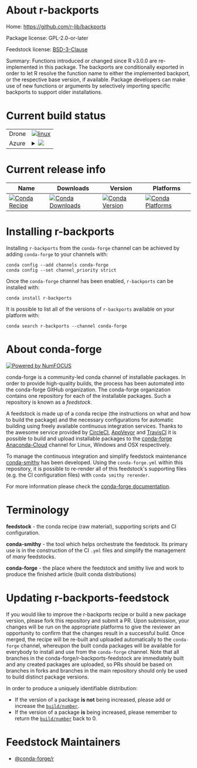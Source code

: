 About r-backports
=================

Home: https://github.com/r-lib/backports

Package license: GPL-2.0-or-later

Feedstock license: [BSD-3-Clause](https://github.com/conda-forge/r-backports-feedstock/blob/master/LICENSE.txt)

Summary:  Functions introduced or changed since R v3.0.0 are re-implemented in this package. The backports are conditionally exported in order to let R resolve the function name to either the implemented backport, or the respective base version, if available. Package developers can make use of new functions or arguments by selectively importing specific backports to support older installations.

Current build status
====================


<table><tr>
    <td>Drone</td>
    <td>
      <a href="https://cloud.drone.io/conda-forge/r-backports-feedstock">
        <img alt="linux" src="https://img.shields.io/drone/build/conda-forge/r-backports-feedstock/master.svg?label=Linux">
      </a>
    </td>
  </tr>
    
  <tr>
    <td>Azure</td>
    <td>
      <details>
        <summary>
          <a href="https://dev.azure.com/conda-forge/feedstock-builds/_build/latest?definitionId=983&branchName=master">
            <img src="https://dev.azure.com/conda-forge/feedstock-builds/_apis/build/status/r-backports-feedstock?branchName=master">
          </a>
        </summary>
        <table>
          <thead><tr><th>Variant</th><th>Status</th></tr></thead>
          <tbody><tr>
              <td>linux_64_r_base4.0</td>
              <td>
                <a href="https://dev.azure.com/conda-forge/feedstock-builds/_build/latest?definitionId=983&branchName=master">
                  <img src="https://dev.azure.com/conda-forge/feedstock-builds/_apis/build/status/r-backports-feedstock?branchName=master&jobName=linux&configuration=linux_64_r_base4.0" alt="variant">
                </a>
              </td>
            </tr><tr>
              <td>linux_64_r_base4.1</td>
              <td>
                <a href="https://dev.azure.com/conda-forge/feedstock-builds/_build/latest?definitionId=983&branchName=master">
                  <img src="https://dev.azure.com/conda-forge/feedstock-builds/_apis/build/status/r-backports-feedstock?branchName=master&jobName=linux&configuration=linux_64_r_base4.1" alt="variant">
                </a>
              </td>
            </tr><tr>
              <td>linux_aarch64_r_base4.0</td>
              <td>
                <a href="https://dev.azure.com/conda-forge/feedstock-builds/_build/latest?definitionId=983&branchName=master">
                  <img src="https://dev.azure.com/conda-forge/feedstock-builds/_apis/build/status/r-backports-feedstock?branchName=master&jobName=linux&configuration=linux_aarch64_r_base4.0" alt="variant">
                </a>
              </td>
            </tr><tr>
              <td>linux_aarch64_r_base4.1</td>
              <td>
                <a href="https://dev.azure.com/conda-forge/feedstock-builds/_build/latest?definitionId=983&branchName=master">
                  <img src="https://dev.azure.com/conda-forge/feedstock-builds/_apis/build/status/r-backports-feedstock?branchName=master&jobName=linux&configuration=linux_aarch64_r_base4.1" alt="variant">
                </a>
              </td>
            </tr><tr>
              <td>linux_ppc64le_r_base4.0</td>
              <td>
                <a href="https://dev.azure.com/conda-forge/feedstock-builds/_build/latest?definitionId=983&branchName=master">
                  <img src="https://dev.azure.com/conda-forge/feedstock-builds/_apis/build/status/r-backports-feedstock?branchName=master&jobName=linux&configuration=linux_ppc64le_r_base4.0" alt="variant">
                </a>
              </td>
            </tr><tr>
              <td>linux_ppc64le_r_base4.1</td>
              <td>
                <a href="https://dev.azure.com/conda-forge/feedstock-builds/_build/latest?definitionId=983&branchName=master">
                  <img src="https://dev.azure.com/conda-forge/feedstock-builds/_apis/build/status/r-backports-feedstock?branchName=master&jobName=linux&configuration=linux_ppc64le_r_base4.1" alt="variant">
                </a>
              </td>
            </tr><tr>
              <td>osx_64_r_base4.0</td>
              <td>
                <a href="https://dev.azure.com/conda-forge/feedstock-builds/_build/latest?definitionId=983&branchName=master">
                  <img src="https://dev.azure.com/conda-forge/feedstock-builds/_apis/build/status/r-backports-feedstock?branchName=master&jobName=osx&configuration=osx_64_r_base4.0" alt="variant">
                </a>
              </td>
            </tr><tr>
              <td>osx_64_r_base4.1</td>
              <td>
                <a href="https://dev.azure.com/conda-forge/feedstock-builds/_build/latest?definitionId=983&branchName=master">
                  <img src="https://dev.azure.com/conda-forge/feedstock-builds/_apis/build/status/r-backports-feedstock?branchName=master&jobName=osx&configuration=osx_64_r_base4.1" alt="variant">
                </a>
              </td>
            </tr><tr>
              <td>osx_arm64_r_base4.0</td>
              <td>
                <a href="https://dev.azure.com/conda-forge/feedstock-builds/_build/latest?definitionId=983&branchName=master">
                  <img src="https://dev.azure.com/conda-forge/feedstock-builds/_apis/build/status/r-backports-feedstock?branchName=master&jobName=osx&configuration=osx_arm64_r_base4.0" alt="variant">
                </a>
              </td>
            </tr><tr>
              <td>osx_arm64_r_base4.1</td>
              <td>
                <a href="https://dev.azure.com/conda-forge/feedstock-builds/_build/latest?definitionId=983&branchName=master">
                  <img src="https://dev.azure.com/conda-forge/feedstock-builds/_apis/build/status/r-backports-feedstock?branchName=master&jobName=osx&configuration=osx_arm64_r_base4.1" alt="variant">
                </a>
              </td>
            </tr><tr>
              <td>win_64_r_base4.0</td>
              <td>
                <a href="https://dev.azure.com/conda-forge/feedstock-builds/_build/latest?definitionId=983&branchName=master">
                  <img src="https://dev.azure.com/conda-forge/feedstock-builds/_apis/build/status/r-backports-feedstock?branchName=master&jobName=win&configuration=win_64_r_base4.0" alt="variant">
                </a>
              </td>
            </tr><tr>
              <td>win_64_r_base4.1</td>
              <td>
                <a href="https://dev.azure.com/conda-forge/feedstock-builds/_build/latest?definitionId=983&branchName=master">
                  <img src="https://dev.azure.com/conda-forge/feedstock-builds/_apis/build/status/r-backports-feedstock?branchName=master&jobName=win&configuration=win_64_r_base4.1" alt="variant">
                </a>
              </td>
            </tr>
          </tbody>
        </table>
      </details>
    </td>
  </tr>
</table>

Current release info
====================

| Name | Downloads | Version | Platforms |
| --- | --- | --- | --- |
| [![Conda Recipe](https://img.shields.io/badge/recipe-r--backports-green.svg)](https://anaconda.org/conda-forge/r-backports) | [![Conda Downloads](https://img.shields.io/conda/dn/conda-forge/r-backports.svg)](https://anaconda.org/conda-forge/r-backports) | [![Conda Version](https://img.shields.io/conda/vn/conda-forge/r-backports.svg)](https://anaconda.org/conda-forge/r-backports) | [![Conda Platforms](https://img.shields.io/conda/pn/conda-forge/r-backports.svg)](https://anaconda.org/conda-forge/r-backports) |

Installing r-backports
======================

Installing `r-backports` from the `conda-forge` channel can be achieved by adding `conda-forge` to your channels with:

```
conda config --add channels conda-forge
conda config --set channel_priority strict
```

Once the `conda-forge` channel has been enabled, `r-backports` can be installed with:

```
conda install r-backports
```

It is possible to list all of the versions of `r-backports` available on your platform with:

```
conda search r-backports --channel conda-forge
```


About conda-forge
=================

[![Powered by NumFOCUS](https://img.shields.io/badge/powered%20by-NumFOCUS-orange.svg?style=flat&colorA=E1523D&colorB=007D8A)](http://numfocus.org)

conda-forge is a community-led conda channel of installable packages.
In order to provide high-quality builds, the process has been automated into the
conda-forge GitHub organization. The conda-forge organization contains one repository
for each of the installable packages. Such a repository is known as a *feedstock*.

A feedstock is made up of a conda recipe (the instructions on what and how to build
the package) and the necessary configurations for automatic building using freely
available continuous integration services. Thanks to the awesome service provided by
[CircleCI](https://circleci.com/), [AppVeyor](https://www.appveyor.com/)
and [TravisCI](https://travis-ci.com/) it is possible to build and upload installable
packages to the [conda-forge](https://anaconda.org/conda-forge)
[Anaconda-Cloud](https://anaconda.org/) channel for Linux, Windows and OSX respectively.

To manage the continuous integration and simplify feedstock maintenance
[conda-smithy](https://github.com/conda-forge/conda-smithy) has been developed.
Using the ``conda-forge.yml`` within this repository, it is possible to re-render all of
this feedstock's supporting files (e.g. the CI configuration files) with ``conda smithy rerender``.

For more information please check the [conda-forge documentation](https://conda-forge.org/docs/).

Terminology
===========

**feedstock** - the conda recipe (raw material), supporting scripts and CI configuration.

**conda-smithy** - the tool which helps orchestrate the feedstock.
                   Its primary use is in the construction of the CI ``.yml`` files
                   and simplify the management of *many* feedstocks.

**conda-forge** - the place where the feedstock and smithy live and work to
                  produce the finished article (built conda distributions)


Updating r-backports-feedstock
==============================

If you would like to improve the r-backports recipe or build a new
package version, please fork this repository and submit a PR. Upon submission,
your changes will be run on the appropriate platforms to give the reviewer an
opportunity to confirm that the changes result in a successful build. Once
merged, the recipe will be re-built and uploaded automatically to the
`conda-forge` channel, whereupon the built conda packages will be available for
everybody to install and use from the `conda-forge` channel.
Note that all branches in the conda-forge/r-backports-feedstock are
immediately built and any created packages are uploaded, so PRs should be based
on branches in forks and branches in the main repository should only be used to
build distinct package versions.

In order to produce a uniquely identifiable distribution:
 * If the version of a package **is not** being increased, please add or increase
   the [``build/number``](https://docs.conda.io/projects/conda-build/en/latest/resources/define-metadata.html#build-number-and-string).
 * If the version of a package **is** being increased, please remember to return
   the [``build/number``](https://docs.conda.io/projects/conda-build/en/latest/resources/define-metadata.html#build-number-and-string)
   back to 0.

Feedstock Maintainers
=====================

* [@conda-forge/r](https://github.com/conda-forge/r/)

